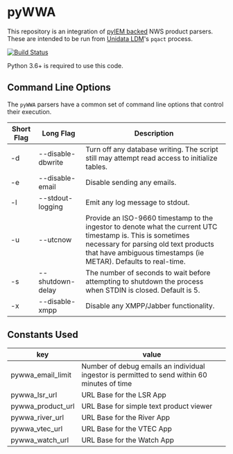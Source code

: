 pyWWA
=====

This repository is an integration of [pyIEM backed](https://github.com/akrherz/pyIEM) NWS product parsers.  These are intended to be run from [Unidata LDM](https://github.com/Unidata/LDM)'s `pqact` process.

[![Build Status](https://api.travis-ci.com/akrherz/pyWWA.svg)](https://travis-ci.com/github/akrherz/pyWWA)

Python 3.6+ is required to use this code.

Command Line Options
--------------------

The ``pyWWA`` parsers have a common set of command line options that control
their execution.

Short Flag | Long Flag | Description
--- | --- | ---
-d | --disable-dbwrite | Turn off any database writing.  The script still may attempt read access to initialize tables.
-e | --disable-email | Disable sending any emails.
-l | --stdout-logging | Emit any log message to stdout.
-u | --utcnow | Provide an ISO-9660 timestamp to the ingestor to denote what the current UTC timestamp is.  This is sometimes necessary for parsing old text products that have ambiguous timestamps (ie METAR).  Defaults to real-time.
-s | --shutdown-delay | The number of seconds to wait before attempting to shutdown the process when STDIN is closed.  Default is 5.
-x | --disable-xmpp | Disable any XMPP/Jabber functionality.

Constants Used
--------------

key | value
------------- | -------------
pywwa_email_limit | Number of debug emails an individual ingestor is permitted to send within 60 minutes of time
pywwa_lsr_url | URL Base for the LSR App
pywwa_product_url | URL Base for simple text product viewer
pywwa_river_url | URL Base for the River App
pywwa_vtec_url | URL Base for the VTEC App
pywwa_watch_url | URL Base for the Watch App
